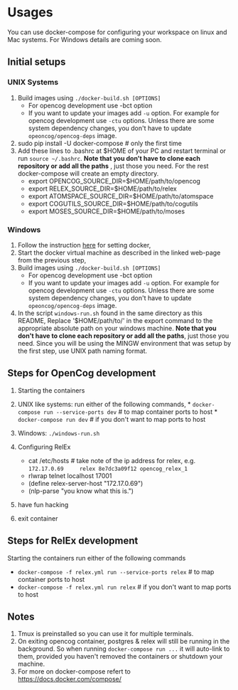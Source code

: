# Usages

You can use docker-compose for configuring your workspace on linux and Mac systems. For Windows details are coming soon.

## Initial setups
### UNIX Systems
1. Build images using `./docker-build.sh [OPTIONS]`
    * For opencog development use -bct option
    * If you want to update your images add `-u` option. For example for opencog
      development use `-ctu` options. Unless there are some system dependency changes, you don't have to update `opeoncog/opencog-deps` image.
2. sudo pip install -U docker-compose # only the first time
3. Add these lines to .bashrc at $HOME of your PC and restart terminal or run `source ~/.bashrc`. __Note that you don't have to clone each repository or add
all the paths__ , just those you need. For the rest docker-compose will create
an empty directory.
    * export OPENCOG_SOURCE_DIR=$HOME/path/to/opencog
    * export RELEX_SOURCE_DIR=$HOME/path/to/relex
    * export ATOMSPACE_SOURCE_DIR=$HOME/path/to/atomspace
    * export COGUTILS_SOURCE_DIR=$HOME/path/to/cogutils
    * export MOSES_SOURCE_DIR=$HOME/path/to/moses

### Windows
1. Follow the instruction [here](https://docs.docker.com/engine/installation/windows/#using-the-docker-quickstart-terminal) for setting docker,
2. Start the docker virtual machine as described in the linked web-page from
   the previous step,
3. Build images using `./docker-build.sh [OPTIONS]`
    * For opencog development use -bct option
    * If you want to update your images add `-u` option. For example for opencog
      development use `-ctu` options. Unless there are some system dependency changes, you don't have to update `opeoncog/opencog-deps` image.
4. In the script `windows-run.sh` found in the same directory as this README,
   Replace '$HOME/path/to/' in the export command to the appropriate absolute
   path on your windows machine. __Note that you don't have to clone each
   repository or add all the paths__, just those you need. Since you will be
   using the MINGW environment that was setup by the first step, use UNIX path
   naming format.

## Steps for OpenCog development
1. Starting the containers
  1. UNIX like systems: run either of the following commands,
    * `docker-compose run --service-ports dev`   # to map container ports to host
    * `docker-compose run dev`   # if you don't want to map ports to host
  2. Windows: `./windows-run.sh`

2. Configuring RelEx
    * cat /etc/hosts   # take note of the ip address for relex, e.g.
      `172.17.0.69     relex 8e7dc3a09f12 opencog_relex_1`
    * rlwrap telnet localhost 17001
    * (define relex-server-host "172.17.0.69")
    * (nlp-parse "you know what this is.")
3. have fun hacking
4. exit container

## Steps for RelEx development
Starting the containers run either of the following commands
* `docker-compose -f relex.yml run --service-ports relex`  # to map container ports to host
* `docker-compose -f relex.yml run relex`  # if you don't want to map ports to host

## Notes
1. Tmux is preinstalled so you can use it for multiple terminals.
2. On exiting opencog container, postgres & relex will still be running in the
   background. So when running `docker-compose run ...` it will auto-link to them,
   provided you haven't removed the containers or shutdown your machine.
2. For more on docker-compose refert to https://docs.docker.com/compose/
